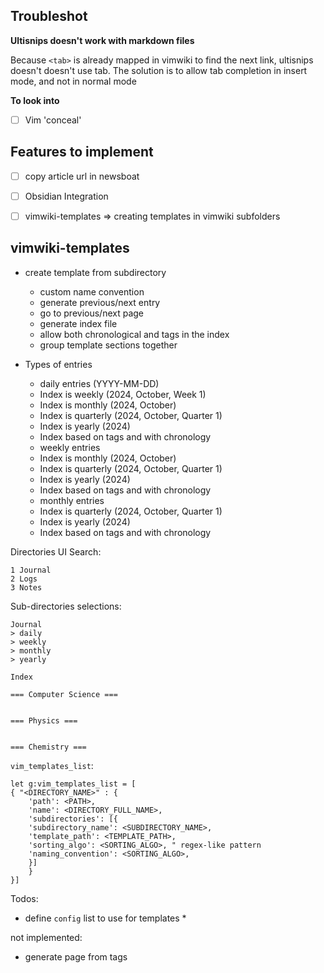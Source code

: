 ## Troubleshot

**Ultisnips doesn't work with markdown files**

Because `<tab>` is already mapped in vimwiki to find the next link, ultisnips 
doesn't doesn't use tab. The solution is to allow tab completion in insert mode, 
and not in normal mode

**To look into**

- [ ] Vim 'conceal'

## Features to implement

- [ ] copy article url in newsboat
- [ ] Obsidian Integration
- [ ] vimwiki-templates => creating templates in vimwiki subfolders



## vimwiki-templates

- create template from subdirectory
    * custom name convention
    * generate previous/next entry
    * go to previous/next page
    * generate index file
    * allow both chronological and tags in the index
    * group template sections together

- Types of entries
    * daily entries (YYYY-MM-DD)
	+ Index is weekly (2024, October, Week 1)
	+ Index is monthly (2024, October)
	+ Index is quarterly (2024, October, Quarter 1)
	+ Index is yearly (2024)
	+ Index based on tags and with chronology
    * weekly entries
	+ Index is monthly (2024, October)
	+ Index is quarterly (2024, October, Quarter 1)
	+ Index is yearly (2024)
	+ Index based on tags and with chronology
    * monthly entries
	+ Index is quarterly (2024, October, Quarter 1)
	+ Index is yearly (2024)
	+ Index based on tags and with chronology


Directories UI Search:
```
1 Journal
2 Logs
3 Notes
```

Sub-directories selections:
```
Journal
> daily
> weekly
> monthly
> yearly
```

```
Index

=== Computer Science ===


=== Physics ===


=== Chemistry ===

```


`vim_templates_list`:
```
let g:vim_templates_list = [
{ "<DIRECTORY_NAME>" : {
    'path': <PATH>, 
    'name': <DIRECTORY_FULL_NAME>, 
    'subdirectories': [{
	'subdirectory_name': <SUBDIRECTORY_NAME>, 
	'template_path': <TEMPLATE_PATH>, 
	'sorting_algo': <SORTING_ALGO>, " regex-like pattern
	'naming_convention': <SORTING_ALGO>, 
	}]
    }
}]
```


Todos:
- define `config` list to use for templates
    * 


not implemented:
- generate page from tags

